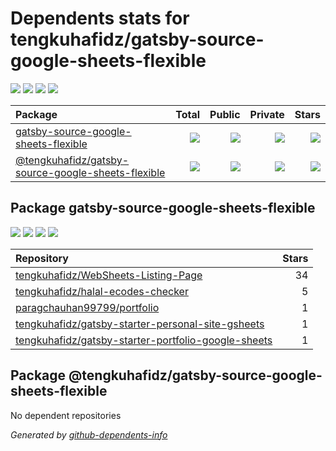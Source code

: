 # Dependents stats for tengkuhafidz/gatsby-source-google-sheets-flexible

[![](https://img.shields.io/static/v1?label=Used%20by&message=5&color=informational&logo=slickpic)](https://github.com/tengkuhafidz/gatsby-source-google-sheets-flexible/network/dependents)
[![](https://img.shields.io/static/v1?label=Used%20by%20(public)&message=5&color=informational&logo=slickpic)](https://github.com/tengkuhafidz/gatsby-source-google-sheets-flexible/network/dependents)
[![](https://img.shields.io/static/v1?label=Used%20by%20(private)&message=-5&color=informational&logo=slickpic)](https://github.com/tengkuhafidz/gatsby-source-google-sheets-flexible/network/dependents)
[![](https://img.shields.io/static/v1?label=Used%20by%20(stars)&message=42&color=informational&logo=slickpic)](https://github.com/tengkuhafidz/gatsby-source-google-sheets-flexible/network/dependents)

| Package    | Total  | Public | Private | Stars |
| :--------  | -----: | -----: | -----:  | ----: |
| [gatsby-source-google-sheets-flexible](#package-gatsby-source-google-sheets-flexible)    | [![](https://img.shields.io/static/v1?label=Used%20by&message=5&color=informational&logo=slickpic)](https://github.com/tengkuhafidz/gatsby-source-google-sheets-flexible/network/dependents?package_id=UGFja2FnZS0xMzQ4NzExMDc3)  | [![](https://img.shields.io/static/v1?label=Used%20by%20(public)&message=5&color=informational&logo=slickpic)](https://github.com/tengkuhafidz/gatsby-source-google-sheets-flexible/network/dependents?package_id=UGFja2FnZS0xMzQ4NzExMDc3) | [![](https://img.shields.io/static/v1?label=Used%20by%20(private)&message=-5&color=informational&logo=slickpic)](https://github.com/tengkuhafidz/gatsby-source-google-sheets-flexible/network/dependents?package_id=UGFja2FnZS0xMzQ4NzExMDc3) | [![](https://img.shields.io/static/v1?label=Used%20by%20(stars)&message=42&color=informational&logo=slickpic)](https://github.com/tengkuhafidz/gatsby-source-google-sheets-flexible/network/dependents?package_id=UGFja2FnZS0xMzQ4NzExMDc3) |
| [@tengkuhafidz/gatsby-source-google-sheets-flexible](#package-tengkuhafidzgatsby-source-google-sheets-flexible)    | [![](https://img.shields.io/static/v1?label=Used%20by&message=0&color=informational&logo=slickpic)](https://github.com/tengkuhafidz/gatsby-source-google-sheets-flexible/network/dependents?package_id=UGFja2FnZS0xMzQ3NTM4Nzkx)  | [![](https://img.shields.io/static/v1?label=Used%20by%20(public)&message=0&color=informational&logo=slickpic)](https://github.com/tengkuhafidz/gatsby-source-google-sheets-flexible/network/dependents?package_id=UGFja2FnZS0xMzQ3NTM4Nzkx) | [![](https://img.shields.io/static/v1?label=Used%20by%20(private)&message=0&color=informational&logo=slickpic)](https://github.com/tengkuhafidz/gatsby-source-google-sheets-flexible/network/dependents?package_id=UGFja2FnZS0xMzQ3NTM4Nzkx) | [![](https://img.shields.io/static/v1?label=Used%20by%20(stars)&message=0&color=informational&logo=slickpic)](https://github.com/tengkuhafidz/gatsby-source-google-sheets-flexible/network/dependents?package_id=UGFja2FnZS0xMzQ3NTM4Nzkx) |

## Package gatsby-source-google-sheets-flexible

[![](https://img.shields.io/static/v1?label=Used%20by&message=5&color=informational&logo=slickpic)](https://github.com/tengkuhafidz/gatsby-source-google-sheets-flexible/network/dependents?package_id=UGFja2FnZS0xMzQ4NzExMDc3)
[![](https://img.shields.io/static/v1?label=Used%20by%20(public)&message=5&color=informational&logo=slickpic)](https://github.com/tengkuhafidz/gatsby-source-google-sheets-flexible/network/dependents?package_id=UGFja2FnZS0xMzQ4NzExMDc3)
[![](https://img.shields.io/static/v1?label=Used%20by%20(private)&message=-5&color=informational&logo=slickpic)](https://github.com/tengkuhafidz/gatsby-source-google-sheets-flexible/network/dependents?package_id=UGFja2FnZS0xMzQ4NzExMDc3)
[![](https://img.shields.io/static/v1?label=Used%20by%20(stars)&message=42&color=informational&logo=slickpic)](https://github.com/tengkuhafidz/gatsby-source-google-sheets-flexible/network/dependents?package_id=UGFja2FnZS0xMzQ4NzExMDc3)

| Repository | Stars  |
| :--------  | -----: |
|[tengkuhafidz/WebSheets-Listing-Page](https://github.com/tengkuhafidz/WebSheets-Listing-Page) | 34 |
|[tengkuhafidz/halal-ecodes-checker](https://github.com/tengkuhafidz/halal-ecodes-checker) | 5 |
|[paragchauhan99799/portfolio](https://github.com/paragchauhan99799/portfolio) | 1 |
|[tengkuhafidz/gatsby-starter-personal-site-gsheets](https://github.com/tengkuhafidz/gatsby-starter-personal-site-gsheets) | 1 |
|[tengkuhafidz/gatsby-starter-portfolio-google-sheets](https://github.com/tengkuhafidz/gatsby-starter-portfolio-google-sheets) | 1 |

## Package @tengkuhafidz/gatsby-source-google-sheets-flexible

No dependent repositories

_Generated by [github-dependents-info](https://github.com/nvuillam/github-dependents-info)_